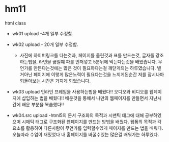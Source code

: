 # hm11
html class


- wk01 upload
  -4개 일부 수정함.
- wk02 upload - 20개 일부 수정함.
  - 사진에 하이퍼링크를 다는것과, 페이지를 올린것과 표를 만드는것, 
    글자를 강조하는법을, 라면을 끓일떄 파를 먼저넣고 5분뒤에 먹는다는것을 배웠습니다.
    무언가를 만든다는것에는 많은 것이 필요하다는걸 깨닫게되는 하루였습니다.
    별거아닌 페이지에 이렇게 많은노력이 필요다는것을 느끼게된순간
    저를 잠시나마 되돌아보는 시간은 가지게 되었습니다.
- wk03 upload 
 인라인 프레임을 사용하는법을 배웠다!!
 오디오와 비디오를 웹페이지에 삽입하는 법을 배웠다!!
 배운것을 통해서 나만의 웹페이지를 만들면서 지난시간에 배운 부분을 복습했다!!

-  wk04.src upload
 -html5의 문서 구조화의 목적과 시맨틱 태그에 대해 공부하였으며
시매틱 태그로 구조화된 웹페이지를 만드는 방법을 배웠다.
웹폼의 목적과 각요소를 활용하여 다른사람이 무언가를 입력할수있게 페이지를 만드는 법을 배워다.
오늘따라 수업이 재밌었다 내 홈페이지를 바꿀수있는 많은걸 배워가는 하루였다.
